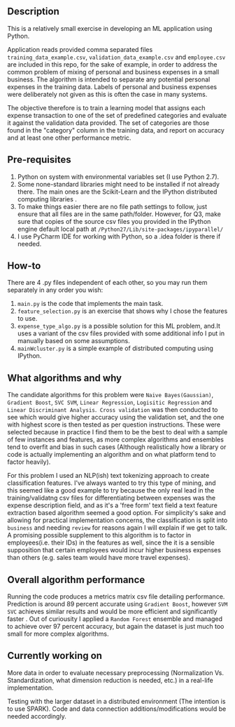 ## Description
This is a relatively small exercise in developing an ML application using Python.

Application reads provided comma separated files `training_data_example.csv`, `validation_data_example.csv` and `employee.csv` are included in this repo, for the sake of example, in order to address the common problem of mixing of personal and business expenses in a small business.  The algorithm is intended to separate any potential personal expenses in the training data.  Labels of personal and business expenses were deliberately not given as this is often the case in many systems.

The objective therefore is to train a learning model that assigns each expense transaction to one of the set of predefined categories and evaluate it against the validation data provided.  The set of categories are those found in the "category" column in the training data, and report on accuracy and at least one other performance metric.

## Pre-requisites
1. Python on system with environmental variables set (I use Python 2.7).
2. Some none-standard libraries might need to be installed if not already there. The main ones are the Scikit-Learn and the IPython 	    distributed computing libraries .
3. To make things easier there are no file path settings to follow, just ensure that all files are in the same path/folder. However, for    Q3, make sure that copies of the source csv files you provided in the IPython engine default local path at
   `/Python27/Lib/site-packages/ipyparallel/`
4. I use PyCharm IDE for working with Python, so a .idea folder is there if needed.


## How-to
There are 4 .py files independent of each other, so you may run them separately in any order you wish: 
1. `main.py` is the code that implements the main task.
2. `feature_selection.py` is an exercise that shows why I chose the features to use.
3. `expense_type_algo.py` is a possible solution for this ML problem, and.It uses a variant of the csv files  provided with some          	    additional info I put in manually based on some assumptions.
4. `mainWcluster.py` is a simple example of distributed computing using IPython.

## What algorithms and why

The candidate algorithms for this problem were `Naive Bayes(Gaussian)`, `Gradient Boost`, `SVC SVM`, `Linear Regression`, `Logisitic Regression` and `Linear Discriminant Analysis`.` Cross validation` was then conducted to see which would give higher accuracy using the validation set, and the one with highest score is then tested as per question instructions. These were selected because in practice I find them to be the best to deal with a sample of few instances and features, as more complex algorithms and ensembles tend to overfit and bias in such cases (Although realistically how a library or code is actually implementing an algorithm and on what platform tend to factor heavily).

For this problem I used an NLP(ish) text tokenizing approach to create classification features. I've always wanted to try this type of mining, and this seemed like a good example to try because the only real lead in the training/validatng csv files for differentiating between expenses was the expense description field, and as it's a 'free form' text field a text feature extraction based algorithm seemed a good option. For simplicity's sake and allowing for practical implementation concerns, the classification is split into `business` and needing `review` for reasons again I will explain if we get to talk.
A promising possible supplement to this algorithm is to factor in employees(i.e. their IDs) in the features as well, since the it is a sensible supposition that certain employees would incur higher business expenses than others (e.g. sales team would have more travel expenses). 

## Overall algorithm performance

Running the code produces a metrics matrix csv file detailing performance. Prediction is around 89 percent accurate using `Gradient Boost`, however `SVM SVC` achieves similar results and would be more efficient and significantly faster . Out of curiousity I applied a `Random Forest` ensemble and managed to achieve over 97 percent accuracy, but again the dataset is just much too small for more complex algorithms.

## Currently working on

More data in order to evaluate necessary preprocessing (Normalization Vs. Standardization, what dimension reduction is needed, etc.) in a real-life implementation.

Testing with the larger dataset in a distributed environment (The intention is to use SPARK). Code and data connection additions/modifications would be needed accordingly.
